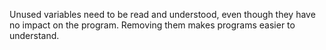 Unused variables need to be read and understood, even though they have no impact on the program. Removing them makes programs easier to understand.
